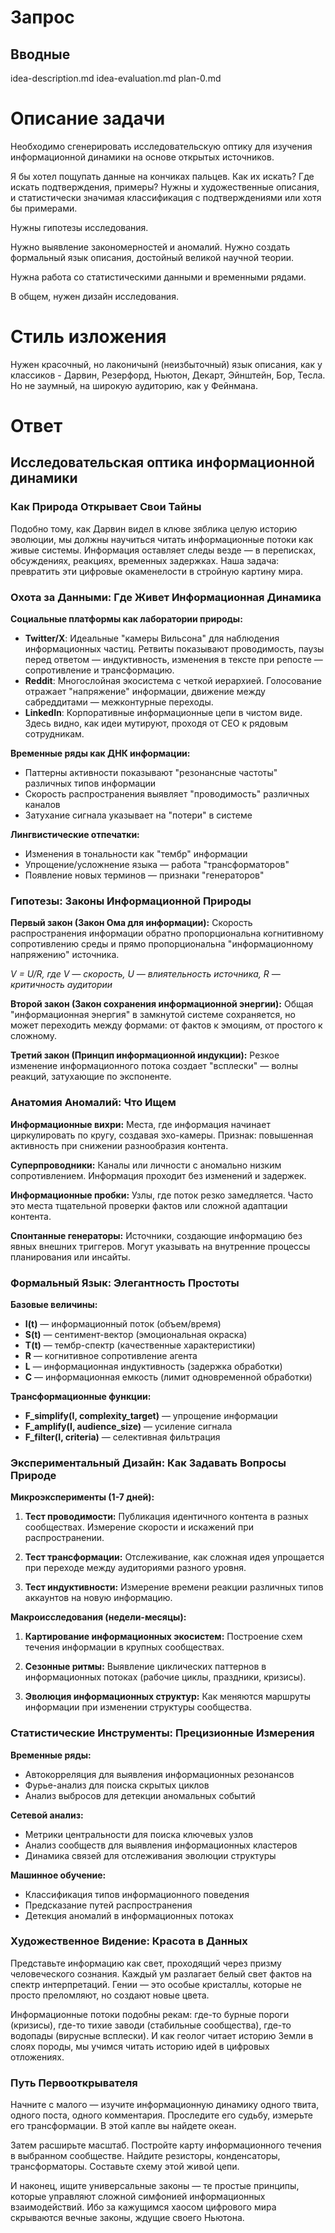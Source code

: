 # Запрос
## Вводные
idea-description.md
idea-evaluation.md
plan-0.md

# Описание задачи

Необходимо сгенерировать исследовательскую оптику для изучения информационной динамики на основе открытых источников.

Я бы хотел пощупать данные на кончиках пальцев. Как их искать? Где искать подтверждения, примеры? Нужны и художественные описания, и статистически значимая классификация с подтверждениями или хотя бы примерами.

Нужны гипотезы исследования.

Нужно выявление закономерностей и аномалий. Нужно создать формальный язык описания, достойный великой научной теории. 

Нужна работа со статистическими данными и временными рядами. 

В общем, нужен дизайн исследования.

# Стиль изложения

Нужен красочный, но лаконичынй (неизбыточный) язык описания, как у классиков - Дарвин, Резерфорд, Ньютон, Декарт, Эйнштейн, Бор, Тесла. Но не заумный, на широкую аудиторию, как у Фейнмана.

# Ответ

## Исследовательская оптика информационной динамики

### Как Природа Открывает Свои Тайны

Подобно тому, как Дарвин видел в клюве зяблика целую историю эволюции, мы должны научиться читать информационные потоки как живые системы. Информация оставляет следы везде — в переписках, обсуждениях, реакциях, временных задержках. Наша задача: превратить эти цифровые окаменелости в стройную картину мира.

### Охота за Данными: Где Живет Информационная Динамика

**Социальные платформы как лаборатории природы:**
- **Twitter/X**: Идеальные "камеры Вильсона" для наблюдения информационных частиц. Ретвиты показывают проводимость, паузы перед ответом — индуктивность, изменения в тексте при репосте — сопротивление и трансформацию.
- **Reddit**: Многослойная экосистема с четкой иерархией. Голосование отражает "напряжение" информации, движение между сабреддитами — межконтурные переходы.
- **LinkedIn**: Корпоративные информационные цепи в чистом виде. Здесь видно, как идеи мутируют, проходя от CEO к рядовым сотрудникам.

**Временные ряды как ДНК информации:**
- Паттерны активности показывают "резонансные частоты" различных типов информации
- Скорость распространения выявляет "проводимость" различных каналов
- Затухание сигнала указывает на "потери" в системе

**Лингвистические отпечатки:**
- Изменения в тональности как "тембр" информации
- Упрощение/усложнение языка — работа "трансформаторов"
- Появление новых терминов — признаки "генераторов"

### Гипотезы: Законы Информационной Природы

**Первый закон (Закон Ома для информации):**
Скорость распространения информации обратно пропорциональна когнитивному сопротивлению среды и прямо пропорциональна "информационному напряжению" источника.

*V = U/R, где V — скорость, U — влиятельность источника, R — критичность аудитории*

**Второй закон (Закон сохранения информационной энергии):**
Общая "информационная энергия" в замкнутой системе сохраняется, но может переходить между формами: от фактов к эмоциям, от простого к сложному.

**Третий закон (Принцип информационной индукции):**
Резкое изменение информационного потока создает "всплески" — волны реакций, затухающие по экспоненте.

### Анатомия Аномалий: Что Ищем

**Информационные вихри:** Места, где информация начинает циркулировать по кругу, создавая эхо-камеры. Признак: повышенная активность при снижении разнообразия контента.

**Суперпроводники:** Каналы или личности с аномально низким сопротивлением. Информация проходит без изменений и задержек.

**Информационные пробки:** Узлы, где поток резко замедляется. Часто это места тщательной проверки фактов или сложной адаптации контента.

**Спонтанные генераторы:** Источники, создающие информацию без явных внешних триггеров. Могут указывать на внутренние процессы планирования или инсайты.

### Формальный Язык: Элегантность Простоты

**Базовые величины:**
- **I(t)** — информационный поток (объем/время)
- **S(t)** — сентимент-вектор (эмоциональная окраска)
- **T(t)** — тембр-спектр (качественные характеристики)
- **R** — когнитивное сопротивление агента
- **L** — информационная индуктивность (задержка обработки)
- **C** — информационная емкость (лимит одновременной обработки)

**Трансформационные функции:**
- **F_simplify(I, complexity_target)** — упрощение информации
- **F_amplify(I, audience_size)** — усиление сигнала
- **F_filter(I, criteria)** — селективная фильтрация

### Экспериментальный Дизайн: Как Задавать Вопросы Природе

**Микроэксперименты (1-7 дней):**
1. **Тест проводимости:** Публикация идентичного контента в разных сообществах. Измерение скорости и искажений при распространении.

2. **Тест трансформации:** Отслеживание, как сложная идея упрощается при переходе между аудиториями разного уровня.

3. **Тест индуктивности:** Измерение времени реакции различных типов аккаунтов на новую информацию.

**Макроисследования (недели-месяцы):**
1. **Картирование информационных экосистем:** Построение схем течения информации в крупных сообществах.

2. **Сезонные ритмы:** Выявление циклических паттернов в информационных потоках (рабочие циклы, праздники, кризисы).

3. **Эволюция информационных структур:** Как меняются маршруты информации при изменении структуры сообщества.

### Статистические Инструменты: Прецизионные Измерения

**Временные ряды:**
- Автокорреляция для выявления информационных резонансов
- Фурье-анализ для поиска скрытых циклов
- Анализ выбросов для детекции аномальных событий

**Сетевой анализ:**
- Метрики центральности для поиска ключевых узлов
- Анализ сообществ для выявления информационных кластеров
- Динамика связей для отслеживания эволюции структуры

**Машинное обучение:**
- Классификация типов информационного поведения
- Предсказание путей распространения
- Детекция аномалий в информационных потоках

### Художественное Видение: Красота в Данных

Представьте информацию как свет, проходящий через призму человеческого сознания. Каждый ум разлагает белый свет фактов на спектр интерпретаций. Гении — это особые кристаллы, которые не просто преломляют, но создают новые цвета.

Информационные потоки подобны рекам: где-то бурные пороги (кризисы), где-то тихие заводи (стабильные сообщества), где-то водопады (вирусные всплески). И как геолог читает историю Земли в слоях породы, мы учимся читать историю идей в цифровых отложениях.

### Путь Первооткрывателя

Начните с малого — изучите информационную динамику одного твита, одного поста, одного комментария. Проследите его судьбу, измерьте его трансформации. В этой капле вы найдете океан.

Затем расширьте масштаб. Постройте карту информационного течения в выбранном сообществе. Найдите резисторы, конденсаторы, трансформаторы. Составьте схему этой живой цепи.

И наконец, ищите универсальные законы — те простые принципы, которые управляют сложной симфонией информационных взаимодействий. Ибо за кажущимся хаосом цифрового мира скрываются вечные законы, ждущие своего Ньютона.


